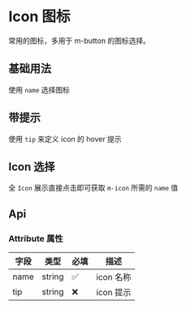 # Icon 图标

常用的图标，多用于 m-button 的图标选择。

## 基础用法

使用 `name` 选择图标

<demo src="./base.vue"></demo>

## 带提示

使用 `tip` 来定义 icon 的 hover 提示

<demo src="./tip.vue"></demo>

## Icon 选择

全 `Icon` 展示直接点击即可获取 `m-icon` 所需的 `name` 值

<demo src="./copy.vue" control="false"></demo>

## Api

### Attribute 属性 

| 字段 | 类型   | 必填 | 描述      |
| ---- | ------ | ---- | --------- |
| name | string | ✅    | icon 名称 |
| tip  | string | ❌    | icon 提示 |

